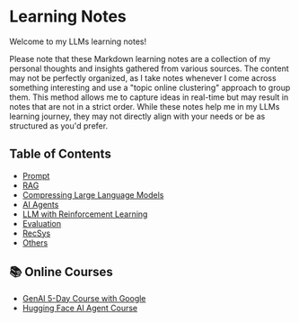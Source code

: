 # Learning Notes

Welcome to my LLMs learning notes!

Please note that these Markdown learning notes are a collection of my personal thoughts and insights gathered from various sources. The content may not be perfectly organized, as I take notes whenever I come across something interesting and use a "topic online clustering" approach to group them. This method allows me to capture ideas in real-time but may result in notes that are not in a strict order. While these notes help me in my LLMs learning journey, they may not directly align with your needs or be as structured as you'd prefer.

## Table of Contents

- [Prompt](topics/Prompt/notes.md)
- [RAG](topics/RAG/notes.md)
- [Compressing Large Language Models](topics/compressing/notes.md)
- [AI Agents](topics/AI-Agent/notes.md)
- [LLM with Reinforcement Learning](topics/RFT/notes.md)
- [Evaluation](topics/evaluation/notes.md)
- [RecSys](topics/RecSys)
- [Others](topics/Others/notes.md)

## 📚 Online Courses
- [GenAI 5-Day Course with Google](../genai-5day-course-with-google/README.md)
- [Hugging Face AI Agent Course](../huggingface-agent-ai-course/lecture_notes.md)